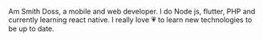 Am Smith Doss, a mobile and web developer.
I do Node js, flutter, PHP and currently learning react native.
I really love 💗 to learn new technologies to be up to date.
 
